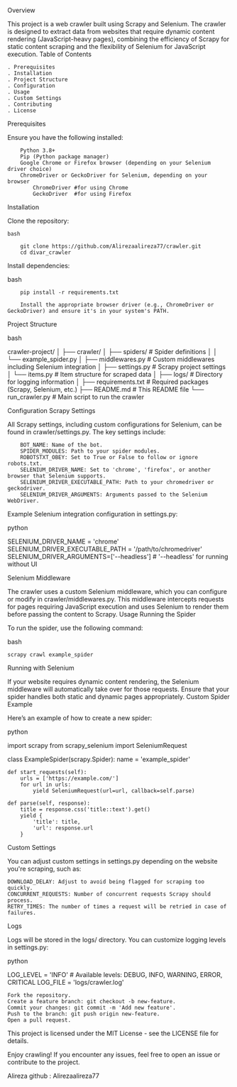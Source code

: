 Overview

This project is a web crawler built using Scrapy and Selenium. The crawler is designed to extract data from websites that require dynamic content rendering (JavaScript-heavy pages), combining the efficiency of Scrapy for static content scraping and the flexibility of Selenium for JavaScript execution.
Table of Contents

    . Prerequisites
    . Installation
    . Project Structure
    . Configuration
    . Usage
    . Custom Settings
    . Contributing
    . License

Prerequisites

Ensure you have the following installed:

        Python 3.8+
        Pip (Python package manager)
        Google Chrome or Firefox browser (depending on your Selenium driver choice)
        ChromeDriver or GeckoDriver for Selenium, depending on your browser
            ChromeDriver #for using Chrome
            GeckoDriver  #for using Firefox

Installation

Clone the repository:

    bash

        git clone https://github.com/Alirezaalireza77/crawler.git
        cd divar_crawler

Install dependencies:

bash

        pip install -r requirements.txt

        Install the appropriate browser driver (e.g., ChromeDriver or GeckoDriver) and ensure it's in your system's PATH.

Project Structure

bash

crawler-project/
│
├── crawler/
│   ├── spiders/              # Spider definitions
│   │   └── example_spider.py
│   ├── middlewares.py        # Custom middlewares including Selenium integration
│   ├── settings.py           # Scrapy project settings
│   └── items.py              # Item structure for scraped data
│
├── logs/                     # Directory for logging information
│
├── requirements.txt          # Required packages (Scrapy, Selenium, etc.)
├── README.md                 # This README file
└── run_crawler.py            # Main script to run the crawler

Configuration
Scrapy Settings

All Scrapy settings, including custom configurations for Selenium, can be found in crawler/settings.py. The key settings include:

        BOT_NAME: Name of the bot.
        SPIDER_MODULES: Path to your spider modules.
        ROBOTSTXT_OBEY: Set to True or False to follow or ignore robots.txt.
        SELENIUM_DRIVER_NAME: Set to 'chrome', 'firefox', or another browser that Selenium supports.
        SELENIUM_DRIVER_EXECUTABLE_PATH: Path to your chromedriver or geckodriver.
        SELENIUM_DRIVER_ARGUMENTS: Arguments passed to the Selenium WebDriver.

Example Selenium integration configuration in settings.py:

python

SELENIUM_DRIVER_NAME = 'chrome'
SELENIUM_DRIVER_EXECUTABLE_PATH = '/path/to/chromedriver'
SELENIUM_DRIVER_ARGUMENTS=['--headless']  # '--headless' for running without UI

Selenium Middleware

The crawler uses a custom Selenium middleware, which you can configure or modify in crawler/middlewares.py. This middleware intercepts requests for pages requiring JavaScript execution and uses Selenium to render them before passing the content to Scrapy.
Usage
Running the Spider

To run the spider, use the following command:

bash

    scrapy crawl example_spider

Running with Selenium

If your website requires dynamic content rendering, the Selenium middleware will automatically take over for those requests. Ensure that your spider handles both static and dynamic pages appropriately.
Custom Spider Example

Here’s an example of how to create a new spider:

python

import scrapy
from scrapy_selenium import SeleniumRequest

class ExampleSpider(scrapy.Spider):
    name = 'example_spider'
    
    def start_requests(self):
        urls = ['https://example.com/']
        for url in urls:
            yield SeleniumRequest(url=url, callback=self.parse)

    def parse(self, response):
        title = response.css('title::text').get()
        yield {
            'title': title,
            'url': response.url
        }

Custom Settings

You can adjust custom settings in settings.py depending on the website you're scraping, such as:

    DOWNLOAD_DELAY: Adjust to avoid being flagged for scraping too quickly.
    CONCURRENT_REQUESTS: Number of concurrent requests Scrapy should process.
    RETRY_TIMES: The number of times a request will be retried in case of failures.

Logs

Logs will be stored in the logs/ directory. You can customize logging levels in settings.py:

python

LOG_LEVEL = 'INFO'  # Available levels: DEBUG, INFO, WARNING, ERROR, CRITICAL
LOG_FILE = 'logs/crawler.log'



    Fork the repository.
    Create a feature branch: git checkout -b new-feature.
    Commit your changes: git commit -m 'Add new feature'.
    Push to the branch: git push origin new-feature.
    Open a pull request.



This project is licensed under the MIT License - see the LICENSE file for details.

Enjoy crawling! If you encounter any issues, feel free to open an issue or contribute to the project.

Alireza
github : Alirezaalireza77
